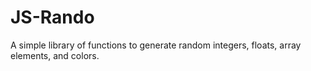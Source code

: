 # JS-Rando

A simple library of functions to generate random integers, floats, array elements, and colors.
